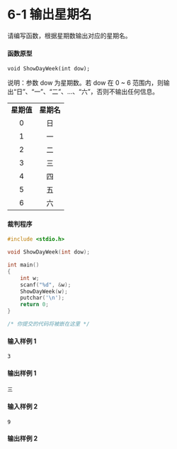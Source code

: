 # 6-1 输出星期名

请编写函数，根据星期数输出对应的星期名。

#### 函数原型

```
void ShowDayWeek(int dow);
```

说明：参数 dow 为星期数。若 dow 在 0 ~ 6 范围内，则输出“日”、“一”、“二”、...、“六”，否则不输出任何信息。

<table>
<tr>
<td align="center"><b>星期值</b></td>
<td align="center"><b>星期名</b></td>
</tr>
<tr>
<td align="center">0</td>
<td align="center">日</td>
</tr>
<tr>
<td align="center">1</td>
<td align="center">一</td>
</tr>
<tr>
<td align="center">2</td>
<td align="center">二</td>
</tr>
<tr>
<td align="center">3</td>
<td align="center">三</td>
</tr>
<tr>
<td align="center">4</td>
<td align="center">四</td>
</tr>
<tr>
<td align="center">5</td>
<td align="center">五</td>
</tr>
<tr>
<td align="center">6</td>
<td align="center">六</td>
</tr>
</table>

#### 裁判程序

```c
#include <stdio.h>

void ShowDayWeek(int dow);

int main()
{
	int w;
	scanf("%d", &w);
	ShowDayWeek(w);
	putchar('\n');
	return 0;
}

/* 你提交的代码将被嵌在这里 */
```

#### 输入样例 1

```in
3

```

#### 输出样例 1

```out
三

```

#### 输入样例 2

```in
9

```

#### 输出样例 2

```out


```
